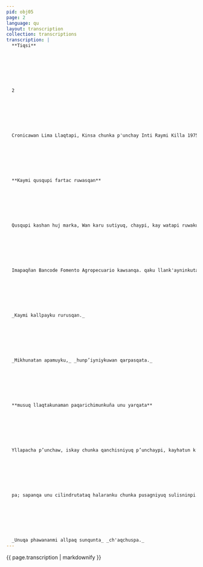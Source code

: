 ```yaml
---
pid: obj05
page: 2
language: qu
layout: transcription
collection: transcriptions
transcription: |
  **Tiqsi**
  
  
  
  
  
  
  
  2
  
  
  
  
  
  
  
  Cronicawan Lima Llaqtapi, Kinsa chunka p'unchay Inti Raymi Killa 1975 watapi
  
  
  
  
  
  
  
  **Kaymi qusqupi fartac ruwasqan**
  
  
  
  
  
  
  
  Qusqupi kashan huj marka, Wan karu sutiyuq, chaypi, kay watapi ruwakuran huj hatun Feriata, chayta ruwamun FEDERACION AGRARIA. REVOLUCIONARIA TUPAC AMA RU DEL CUSCO (FARTAC). Chay Feriatan, ñawpa watapi ruwaqku gamonalkuna, Sociedad Agropecuaria Departamental, nisqapi, masichakuspa Gamonalkuna ruwarqan chay feria ta suqta watata, hinaspa kanpisinu sutinpi, llaqtaman qhawarichiranku kaymi llank’asqayku nispa, manataq paykuna hayk'aqpis huj wachupi k'umuyta yacharankuchu Ichaqa, 1973 watapi, kay feria ruwarqunña Empresas Campesinaskuna, 1974 watamanta pacha FARTAC ruwamushan. Chay raykun, "CRONICAWAN" mashkhamun Aquiles Delgaduta, "Comité Organizador kay feriamanta Umalliq, chaypi tapumuyku. CRONICAWAN.— Imatan mashkhan FARTAC , kay feriata ruwas pa? AQUILES DELGADO.— Federacion Revolucionaria ñanninta puririspa, Peru llaqtaq munayninta qhawarispa, kay feria agroepcuariata ruwashan. Astawan Empresakuna. Comunidadkuna, Reforma Agrariaq qusqanwan, uywakunata, mikhuykunata, astawan hatunyachinankupaq, kay Peru Suyu llaqtanchis amaña astawan muchuypi purinanpaq. CRONICAWAN.— Hayk’an kay feriapi kashankichis: AOUILES DELGADO.— Qhayna wataqa, hamunku iskay chunka empresakunan, chay raykun puchuran qhatunapaq ruwasqa wasikuna (stand nisqanchis), kunantaqmi, ashkha empresakuna hamunku, yaqa pachaj empresakuna hamunku, manan mayman churayta atiykuchu, kay feria panpan huchuymanña tukupun, chay raykun, qhawariyku watapaqqa wajmanta Campo Ferial ruwakunapaq. Kay feriapi, qhawachinku imaymana llank'asqaykuta, uywata, wakakunata, k'uchikunata, uywasqankuta, kahanllataqmi imaymana mikhunapas. Chayta ghawarispan, FARTAC, Zo na Agrariaman, mañakun nispa: Chajrapi llank’aq runakuna, ch’ulla sunqulla qhawarinku astawan kallchay uqarinanpag, llaqtapi wajcha runakuna kanpisinuq llank’asqanta mikhunankupaq. Amaña chay llaqta yargayachaqkuna astawanpas kutimunanpag, kay feria panpapi pagarimunan "Mercado de Productores” nisqa. CRONICAWAN.— Imaymanachu chaypiri qhatukunman? AQUILES DELGADO.— Chaypi llapa empresakuna, federaciion teqsinkuna, sapa qanchis p’unchay apamun
  
  
  
  
  
  
  
  Imapaqñan Bancode Fomento Agropecuario kawsanqa. qaku llank'ayninkuta, llapa Qusqu llagtaq rantinanpaq, manañan qulqiyuqkunallachu. Chaypin kanqa papas, habas, sara, cebada, aycha, queso, ñujñu, imaymana qhatukunga chaypi. CRONICAWAN.— Hayk’a qulqiq chaniyninwanmi kay feriata ruwakuran: AQUILES DELGADO.— Qayna wata, Banco de Fomento Agropecuario yanapawaranku pisga chunka waranqq suliswan, hinallataqmi, Ministerio de Agricultura yanapawaranku kinsa chunka pisgayuq waranqa suliswan. Chay raykun, qayna wata aypayku, pachaj pisqa chunka tawayuq waranqa sulista, chal qulqitataqmi churayku Federacion purinanpaq. Kunan watataqmi, anchay llakikuywan qhawariyku Banco de Fomento Agropecuario manaña yanapawasqankuta, chay pisga chunka waranqa suliswan. Chay raykun tapukuyku: Imapaq ñan Banco Fomento Agropecuario kawsanqa, manataq yanapanchu kay feriata, nitaq allintachu yanapan empresakunata chayta. CRONICAWAN.— Yachasqanchispas hina, qayna watakuna gamunalkunallataq ruwaranku, chayqa, imayna tan qankuna, allpa llank’aq runakuna hina, revolucionario runakuna hina kashankichis, kay feria raymita ruwaspaykichis: AQUILES DELGADO.— Reforma Agraria allpata kutichipuwasqankumanta pachan, ñuqayku allinta llank’ayta qallariyku, manaña gamunalwan kamachikuspañachu, sunquykuta hap'iykuspa, allpata astawan ruruchiy ku, manaña muchuypiñachu, astawan kusi sunqulla, ch’ulla runa hina. Kay feriapitaqmi Qusqu qhawarisqan hina, allin mikhuykunata apamuyku, hump’iykuwan qarpasqaykuta. Chay raykun, kay revolusiunman astawan mat'iyunayku, llapapis rimayninta qatirispa.
  
  
  
  
  
  
  
  _Kaymi kallpayku rurusqan._
  
  
  
  
  
  
  
  _Mikhunatan apamuyku,_ _hunp’iyniykuwan qarpasqata._
  
  
  
  
  
  
  
  **musuq llaqtakunaman paqarichimunkuña unu yarqata**
  
  
  
  
  
  
  
  Yllapacha p’unchaw, iskay chunka qanchisniyuq p’unchaypi, kayhatun k’uski killapi, yuyarikunga urin Limaq suyukunapi, musuq llaqtakunapaq unu yarqay mast'arisqankuta. Allin kausayta chayachispa Villa Marla del Triunfo, Villa El Salvador, Pamplona llaqtakunaman, hinallamantaq Surquillo, Chorrillos muyurininkupi musuq llaqtakunaqpis. Atarjea suyumanta pacha unu yarqayta mast'arisqankuta Villa Marian del Triunfo llaqtakama, maypin hatun kusikuywan chaskiranku kay sumaq paqarichisqankumanta, wawamargakunataq puqllaranku kusikuy sunqunkuwan, allinta ap'iachikuspa llapa churakuy p’acha apasqankutapis. Qhepa watakunapi, unuta qhaturanku cilindrukunapi, carrukunapi apas
  
  
  
  
  
  
  
  pa; sapanqa unu cilindrutataq halaranku chunka pusagniyuq sulisninpi. Hinallataqmi chay watakunapi rikhukurqan unu qhatuyuq runakuna ta, ghata, qhelli unuta thalaspa llapa musuq llaqtakunapl, unquyta apaspa runa masinkupat Kunan p’unchaymanta pacha manañacha chay llaqtakunapi qawanqakuchu unu qhatukunaq uyankuta, pikuna manan kuskachakurankuchu hayqhaqpis llaqta masinkunawan, astawan qulqillapi yuyaycharanku. Yaqa chunka pisqayugq kilumetrusmi unu yarqay mast’arikusqan, churu circunvalaciun carretera ñanninta qatispa. Kay musuq llaqtakunapi manañacha pisipayanqachu ch’uya unu, unu ch'akiytaq yuyayninkullapiñacha qhepanqa.
  
  
  
  
  
  
  
  _Unuqa phawananmi allpaq sunqunta_ _ch'aqchuspa._
---
```


{{ page.transcription | markdownify }}

